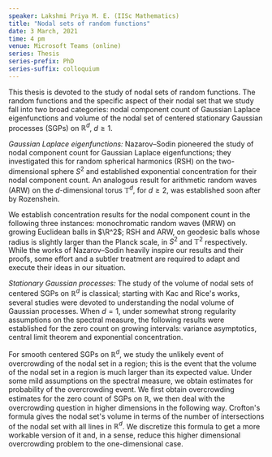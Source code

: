 ```yaml
---
speaker: Lakshmi Priya M. E. (IISc Mathematics)
title: "Nodal sets of random functions"
date: 3 March, 2021
time: 4 pm
venue: Microsoft Teams (online)
series: Thesis
series-prefix: PhD
series-suffix: colloquium
---
```


This thesis is devoted to the study of nodal sets of random functions. The random
functions and the specific aspect of their nodal set that we study fall into two
broad categories: nodal component count of Gaussian Laplace eigenfunctions and
volume of the nodal set of centered stationary Gaussian processes (SGPs) on
$\mathbb{R}^d$, $d \geq 1$.

_Gaussian Laplace eigenfunctions:_ Nazarov–Sodin pioneered the study of nodal
component count for Gaussian Laplace eigenfunctions; they investigated this for
random spherical harmonics (RSH) on the two-dimensional sphere $S^2$ and established
exponential concentration for their nodal component count. An analogous result for
arithmetic random waves (ARW) on the $d$-dimensional torus $\mathbb{T}^d$, for
$d \geq 2$, was established soon after by Rozenshein.

We establish concentration results for the nodal component count in the following
three instances: monochromatic random waves (MRW) on growing Euclidean balls in
$\R^2$; RSH and ARW, on geodesic balls whose radius is slightly larger than the
Planck scale, in $S^2$ and $\mathbb{T}^2$ respectively. While the works of
Nazarov–Sodin heavily inspire our results and their proofs, some effort and a
subtler treatment are required to adapt and execute their ideas in our situation.

_Stationary Gaussian processes:_ The study of the volume of nodal sets of centered
SGPs on $\mathbb{R}^d$ is classical; starting with Kac and Rice's works, several
studies were devoted to understanding the nodal volume of Gaussian processes. When
$d = 1$, under somewhat strong regularity assumptions on the spectral measure, the
following results were established for the zero count on growing intervals: variance
asymptotics, central limit theorem and exponential concentration.

For smooth centered SGPs on $\mathbb{R}^d$, we study the unlikely event of
overcrowding of the nodal set in a region; this is the event that the volume of the
nodal set in a region is much larger than its expected value. Under some mild
assumptions on the spectral measure, we obtain estimates for probability of the
overcrowding event. We first obtain overcrowding estimates for the zero count of
SGPs on $\mathbb{R}$, we then deal with the overcrowding question in higher
dimensions in the following way. Crofton's formula gives the nodal set's volume in
terms of the number of intersections of the nodal set with all lines in $\mathbb{R}^d$.
We discretize this formula to get a more workable version of it and, in a sense,
reduce this higher dimensional overcrowding problem to the one-dimensional case.
